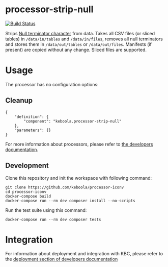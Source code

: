 # processor-strip-null

[![Build Status](https://dev.azure.com/keboola-dev/processor-strip-null/_apis/build/status/keboola.processor-strip-null?branchName=main)](https://dev.azure.com/keboola-dev/processor-strip-null/_build/latest?definitionId=60&branchName=main)

Strips [Null terminator character](https://en.wikipedia.org/wiki/Null_character) from data. Takes all CSV files 
(or sliced tables) in `/data/in/tables` and `/data/in/files`, removes all null terminators and stores 
them in `/data/out/tables` or `/data/out/files`. Manifests (if present) are copied without any change. 
Sliced files are supported.

# Usage
The processor has no configuration options:

## Cleanup

```
{
    "definition": {
        "component": "keboola.processor-strip-null"
    },
    "parameters": {}
}
```

For more information about processors, please refer to [the developers documentation](https://developers.keboola.com/extend/component/processors/).

## Development

Clone this repository and init the workspace with following command:

```
git clone https://github.com/keboola/processor-iconv
cd processor-iconv
docker-compose build
docker-compose run --rm dev composer install --no-scripts
```

Run the test suite using this command:

```
docker-compose run --rm dev composer tests
```

# Integration

For information about deployment and integration with KBC, please refer to the [deployment section of developers documentation](https://developers.keboola.com/extend/component/deployment/)
